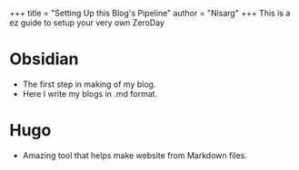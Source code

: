 +++
title = "Setting Up this Blog's Pipeline"
author = "Nisarg"
+++
This is a ez guide to setup your very own ZeroDay
<!--more-->
# Obsidian
- The first step in making of my blog.
- Here I write my blogs in .md format.
# Hugo
- Amazing tool that helps make website from Markdown files.
